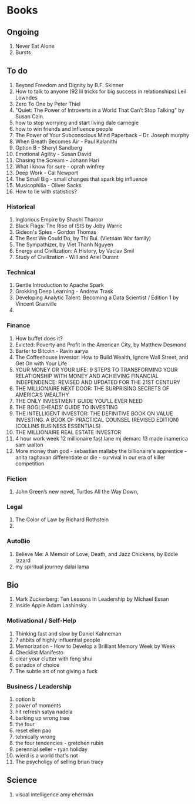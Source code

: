 # Books
## Ongoing
1. Never Eat Alone
2. Bursts

## To do
1. Beyond Freedom and Dignity by B.F. Skinner
2. How to talk to anyone (92 lil tricks for big success in relationships) Leil Lowndes
3. Zero To One by Peter Thiel
5. "Quiet: The Power of Introverts in a World That Can’t Stop Talking" by Susan Cain. 
6. how to stop worrying and start living dale carnegie
7. how to win friends and influence people
8. The Power of Your Subconscious Mind Paperback – Dr. Joseph murphy
9. When Breath Becomes Air - Paul Kalanithi
10. Option B - Sheryl Sandberg
11. Emotional Agility - Susan David
12. Chasing the Scream - Johann Hari
13. What i know for sure - oprah winfrey
14. Deep Work - Cal Newport
15. The Small Big - small changes that spark big influence
16. Musicophilia - Oliver Sacks
17. How to lie with statistics?

### Historical
1. Inglorious Empire by Shashi Tharoor
2. Black Flags: The Rise of ISIS by Joby Warric
3. Gideon's Spies - Gordon Thomas
4. The Best We Could Do, by Thi Bui. (Vietnam War family)
5. The Sympathizer, by Viet Thanh Nguyen
6. Energy and Civilization: A History, by Vaclav Smil
7. Study of Civilization - Will and Ariel Durant

### Technical
1. Gentle Introduction to Apache Spark
2. Grokking Deep Learning - Andrew Trask
3. Developing Analytic Talent: Becoming a Data Scientist / Edition 1 by Vincent Granville
4. 

### Finance
1. How buffet does it?
2. Evicted: Poverty and Profit in the American City, by Matthew Desmond
3. Barter to Bitcoin - Ravin aarya
4. The Coffeehouse Investor: How to Build Wealth, Ignore Wall Street, and Get On with Your Life
5. YOUR MONEY OR YOUR LIFE: 9 STEPS TO TRANSFORMING YOUR RELATIONSHIP WITH MONEY AND ACHIEVING FINANCIAL INDEPENDENCE: REVISED AND UPDATED FOR THE 21ST CENTURY
6. THE MILLIONAIRE NEXT DOOR: THE SURPRISING SECRETS OF AMERICA’S WEALTHY
7. THE ONLY INVESTMENT GUIDE YOU’LL EVER NEED
8. THE BOGLEHEADS’ GUIDE TO INVESTING
9. THE INTELLIGENT INVESTOR: THE DEFINITIVE BOOK ON VALUE INVESTING. A BOOK OF PRACTICAL COUNSEL (REVISED EDITION) (COLLINS BUSINESS ESSENTIALS)
10. THE MILLIONAIRE REAL ESTATE INVESTOR
11. 4 hour work week
12 millionaire fast lane mj demarc
13 made inamerica sam walton
14. More money than god - sebastian mallaby
the billionaire's apprentice - anita raghavan
differentiate or die - survival in our era of killer competition

### Fiction
1. John Green’s new novel, Turtles All the Way Down,

### Legal
1. The Color of Law by Richard Rothstein
2. 

### AutoBio
1. Believe Me: A Memoir of Love, Death, and Jazz Chickens, by Eddie Izzard
2. my spiritual journey dalai lama

## Bio
1. Mark Zuckerberg: Ten Lessons In Leadership by Michael Essan
2. Inside Apple Adam Lashinsky

### Motivational / Self-Help
1. Thinking fast and slow by Daniel Kahneman
2. 7 ahbits of highly influential people
3. Memorization - How to Develop a Brilliant Memory Week by Week
4. Checklist Manifesto 
5. clear your clutter with feng shui
1. paradox of choice 
1. The subtle art of not giving a fuck

### Business / Leadership
1. option b
2. power of moments
3. hit refresh satya nadela
4. barking up wrong tree
5. the four
6. reset ellen pao
7. tehnically wrong
8. the four tendencies - gretchen rubin
9. perennial seller - ryan holiday
10. wierd is a world that's not
11. The psycholigy of selling brian tracy

## Science
1. visual intelligence amy eherman
